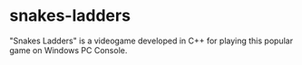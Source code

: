 # snakes-ladders
"Snakes Ladders" is a videogame developed in C++ for playing this popular game on Windows PC Console.
